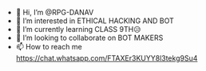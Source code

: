 - 👋 Hi, I’m @RPG-DANAV
- 👀 I’m interested in ETHICAL HACKING AND BOT
- 🌱 I’m currently learning CLASS 9TH😥
- 💞️ I’m looking to collaborate on BOT MAKERS 
- 📫 How to reach me https://chat.whatsapp.com/FTAXEr3KUYY8l3tekg9Su4

<!---
RPG-DANAV/RPG-DANAV is a ✨ special ✨ repository because its `README.md` (this file) appears on your GitHub profile.
You can click the Preview link to take a look at your changes.
--->
